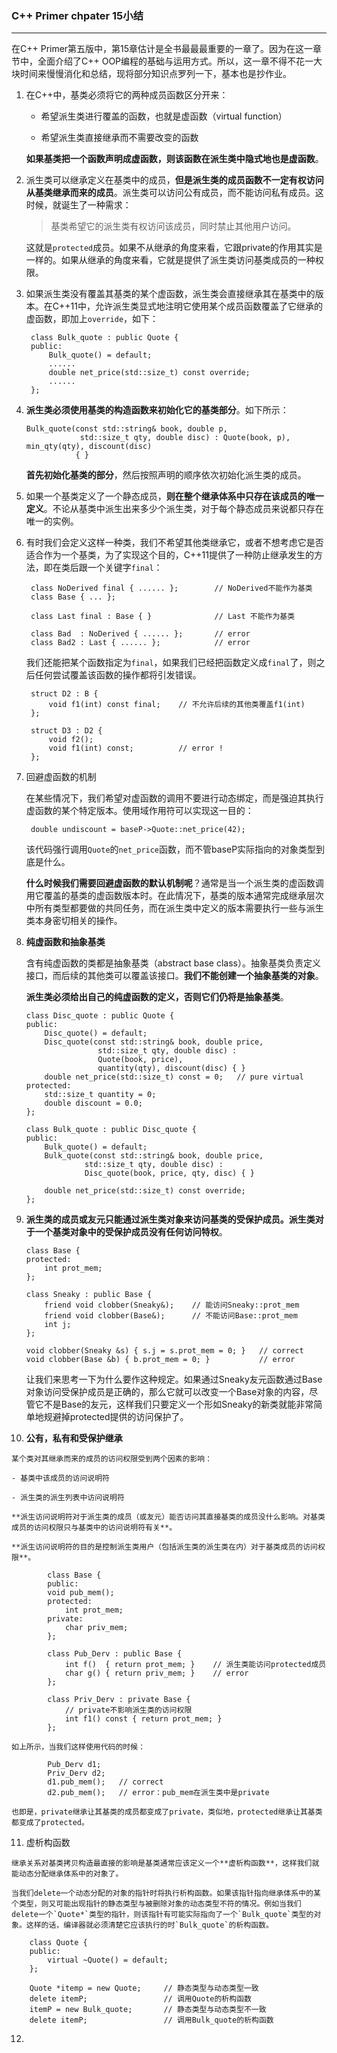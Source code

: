 ### C++ Primer chpater 15小结 ###
--------------------------------
在C++ Primer第五版中，第15章估计是全书最最最重要的一章了。因为在这一章节中，全面介绍了C++ OOP编程的基础与运用方式。所以，这一章不得不花一大块时间来慢慢消化和总结，现将部分知识点罗列一下，基本也是抄作业。

1. 在C++中，基类必须将它的两种成员函数区分开来：

	- 希望派生类进行覆盖的函数，也就是虚函数（virtual function）
	
	- 希望派生类直接继承而不需要改变的函数
	
	**如果基类把一个函数声明成虚函数，则该函数在派生类中隐式地也是虚函数**。
	
2. 派生类可以继承定义在基类中的成员，**但是派生类的成员函数不一定有权访问从基类继承而来的成员**。派生类可以访问公有成员，而不能访问私有成员。这时候，就诞生了一种需求：

	> 基类希望它的派生类有权访问该成员，同时禁止其他用户访问。
	
	这就是`protected`成员。如果不从继承的角度来看，它跟private的作用其实是一样的。如果从继承的角度来看，它就是提供了派生类访问基类成员的一种权限。

3. 如果派生类没有覆盖其基类的某个虚函数，派生类会直接继承其在基类中的版本。在C++11中，允许派生类显式地注明它使用某个成员函数覆盖了它继承的虚函数，即加上`override`，如下：

		class Bulk_quote : public Quote {
		public:
			Bulk_quote() = default;
			......
			double net_price(std::size_t) const override;
			......
		};
		
4.  **派生类必须使用基类的构造函数来初始化它的基类部分**。如下所示：

		Bulk_quote(const std::string& book, double p,
				    std::size_t qty, double disc) : Quote(book, p), min_qty(qty), discount(disc)
				   { }
				   
	**首先初始化基类的部分**，然后按照声明的顺序依次初始化派生类的成员。
	
5.  如果一个基类定义了一个静态成员，**则在整个继承体系中只存在该成员的唯一定义**。不论从基类中派生出来多少个派生类，对于每个静态成员来说都只存在唯一的实例。

6. 有时我们会定义这样一种类，我们不希望其他类继承它，或者不想考虑它是否适合作为一个基类，为了实现这个目的，C++11提供了一种防止继承发生的方法，即在类后跟一个关键字`final`：
	
		class NoDerived final { ...... };        // NoDerived不能作为基类
		class Base { ... };
		
		class Last final : Base { }              // Last 不能作为基类
		
		class Bad  : NoDerived { ...... };       // error
		class Bad2 : Last { ...... };            // error 
		
	我们还能把某个函数指定为`final`，如果我们已经把函数定义成`final`了，则之后任何尝试覆盖该函数的操作都将引发错误。
	
		struct D2 : B {
			void f1(int) const final;    // 不允许后续的其他类覆盖f1(int)
		};
		
		struct D3 : D2 {
			void f2();
			void f1(int) const;          // error !
		};
		
7. 回避虚函数的机制

	在某些情况下，我们希望对虚函数的调用不要进行动态绑定，而是强迫其执行虚函数的某个特定版本。使用域作用符可以实现这一目的：
	
		double undiscount = baseP->Quote::net_price(42);
	该代码强行调用`Quote`的`net_price`函数，而不管baseP实际指向的对象类型到底是什么。
	
	**什么时候我们需要回避虚函数的默认机制呢**？通常是当一个派生类的虚函数调用它覆盖的基类的虚函数版本时。在此情况下，基类的版本通常完成继承层次中所有类型都要做的共同任务，而在派生类中定义的版本需要执行一些与派生类本身密切相关的操作。
	
8.  **纯虚函数和抽象基类**

	含有纯虚函数的类都是抽象基类（abstract base class）。抽象基类负责定义接口，而后续的其他类可以覆盖该接口。**我们不能创建一个抽象基类的对象**。
	
	**派生类必须给出自己的纯虚函数的定义，否则它们仍将是抽象基类**。
	
		class Disc_quote : public Quote {
		public:
			Disc_quote() = default;
			Disc_quote(const std::string& book, double price,
						std::size_t qty, double disc) : 
						Quote(book, price),
						quantity(qty), discount(disc) { }
			double net_price(std::size_t) const = 0;   // pure virtual
		protected:
			std::size_t quantity = 0;
			double discount = 0.0;
		};
		
		class Bulk_quote : public Disc_quote {
		public:
			Bulk_quote() = default;
			Bulk_quote(const std::string& book, double price,
			         std::size_t qty, double disc) :
			         Disc_quote(book, price, qty, disc) { }
			         
			double net_price(std::size_t) const override;
		};

9.  **派生类的成员或友元只能通过派生类对象来访问基类的受保护成员。派生类对于一个基类对象中的受保护成员没有任何访问特权**。


		class Base {
		protected:
			int prot_mem;
		};  
		
		class Sneaky : public Base {
			friend void clobber(Sneaky&);    // 能访问Sneaky::prot_mem
			friend void clobber(Base&);      // 不能访问Base::prot_mem
			int j;
		};
		
		void clobber(Sneaky &s) { s.j = s.prot_mem = 0; }   // correct
		void clobber(Base &b) { b.prot_mem = 0; }           // error
		
	让我们来思考一下为什么要作这种规定。如果通过Sneaky友元函数通过Base对象访问受保护成员是正确的，那么它就可以改变一个Base对象的内容，尽管它不是Base的友元，这样我们只要定义一个形如Sneaky的新类就能非常简单地规避掉protected提供的访问保护了。
			
10.  **公有，私有和受保护继承**
	
	某个类对其继承而来的成员的访问权限受到两个因素的影响：
	
	- 基类中该成员的访问说明符
	
	- 派生类的派生列表中访问说明符
	
	**派生访问说明符对于派生类的成员（或友元）能否访问其直接基类的成员没什么影响。对基类成员的访问权限只与基类中的访问说明符有关**。
	
	**派生访问说明符的目的是控制派生类用户（包括派生类的派生类在内）对于基类成员的访问权限**。
	
			class Base {
			public:
			void pub_mem();
			protected:
				int prot_mem;
			private:
				char priv_mem;
			};
		
			class Pub_Derv : public Base {
				int f()  { return prot_mem; }    // 派生类能访问protected成员
				char g() { return priv_mem; }    // error
			};
		
			class Priv_Derv : private Base {
				// private不影响派生类的访问权限
				int f1() const { return prot_mem; }
			};
			
	如上所示，当我们这样使用代码的时候：
			
			Pub_Derv d1;
			Priv_Derv d2;
			d1.pub_mem();   // correct
			d2.pub_mem();   // error：pub_mem在派生类中是private
		
	也即是，private继承让其基类的成员都变成了private，类似地，protected继承让其基类都变成了protected。
		
11.  虚析构函数

	继承关系对基类拷贝构造最直接的影响是基类通常应该定义一个**虚析构函数**，这样我们就能动态分配继承体系中的对象了。
	
	当我们delete一个动态分配的对象的指针时将执行析构函数。如果该指针指向继承体系中的某个类型，则又可能出现指针的静态类型与被删除对象的动态类型不符的情况。例如当我们delete一个`Quote*`类型的指针，则该指针有可能实际指向了一个`Bulk_quote`类型的对象。这样的话，编译器就必须清楚它应该执行的时`Bulk_quote`的析构函数。
	
		class Quote {
		public:
			virtual ~Quote() = default;
		};	
		
		Quote *itemp = new Quote;     // 静态类型与动态类型一致
		delete itemP;                 // 调用Quote的析构函数
		itemP = new Bulk_quote;       // 静态类型与动态类型不一致
		delete itemP;                 // 调用Bulk_quote的析构函数
	
	
12.  
	





